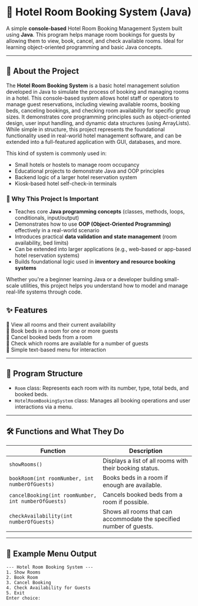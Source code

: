 # 🏨 Hotel Room Booking System (Java)

A simple **console-based** Hotel Room Booking Management System built using **Java**. This program helps manage room bookings for guests by allowing them to view, book, cancel, and check available rooms. Ideal for learning object-oriented programming and basic Java concepts.

---
## 🧾 About the Project

The **Hotel Room Booking System** is a basic hotel management solution developed in Java to simulate the process of booking and managing rooms in a hotel. This console-based system allows hotel staff or operators to manage guest reservations, including viewing available rooms, booking beds, canceling bookings, and checking room availability for specific group sizes. It demonstrates core programming principles such as object-oriented design, user input handling, and dynamic data structures (using ArrayLists). While simple in structure, this project represents the foundational functionality used in real-world hotel management software, and can be extended into a full-featured application with GUI, databases, and more.

This kind of system is commonly used in:
- Small hotels or hostels to manage room occupancy
- Educational projects to demonstrate Java and OOP principles
- Backend logic of a larger hotel reservation system
- Kiosk-based hotel self-check-in terminals

### 🎯 Why This Project Is Important

- Teaches core **Java programming concepts** (classes, methods, loops, conditionals, input/output)
- Demonstrates how to use **OOP (Object-Oriented Programming)** effectively in a real-world scenario
- Introduces practical **data validation and state management** (room availability, bed limits)
- Can be extended into larger applications (e.g., web-based or app-based hotel reservation systems)
- Builds foundational logic used in **inventory and resource booking systems**

Whether you're a beginner learning Java or a developer building small-scale utilities, this project helps you understand how to model and manage real-life systems through code.

## ✨ Features

🔹 View all rooms and their current availability  
🔹 Book beds in a room for one or more guests  
🔹 Cancel booked beds from a room  
🔹 Check which rooms are available for a number of guests  
🔹 Simple text-based menu for interaction

---

## 🧠 Program Structure

- `Room` class: Represents each room with its number, type, total beds, and booked beds.
- `HotelRoomBookingSystem` class: Manages all booking operations and user interactions via a menu.

---

## 🛠️ Functions and What They Do

| Function | Description |
|---------|-------------|
| `showRooms()` | Displays a list of all rooms with their booking status. |
| `bookRoom(int roomNumber, int numberOfGuests)` | Books beds in a room if enough are available. |
| `cancelBooking(int roomNumber, int numberOfGuests)` | Cancels booked beds from a room if possible. |
| `checkAvailability(int numberOfGuests)` | Shows all rooms that can accommodate the specified number of guests. |

---

## 🧾 Example Menu Output

```text
--- Hotel Room Booking System ---
1. Show Rooms
2. Book Room
3. Cancel Booking
4. Check Availability for Guests
5. Exit
Enter choice: 
